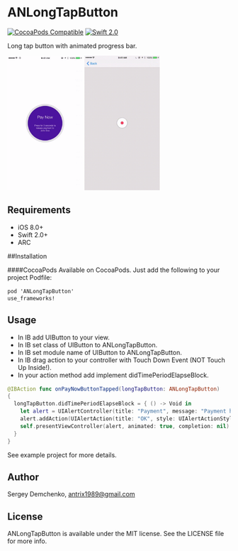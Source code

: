 ANLongTapButton
========================

[![CocoaPods Compatible](https://img.shields.io/cocoapods/v/ANLongTapButton.svg?style=flat)](http://cocoadocs.org/docsets/ANLongTapButton)
[![Swift 2.0](https://img.shields.io/badge/Swift-2.0-orange.svg?style=flat)](https://developer.apple.com/swift/)

Long tap button with animated progress bar.

<img src="Screenshots/example01.gif" width="170">
<img src="Screenshots/example02.gif" width="170">

## Requirements
- iOS 8.0+
- Swift 2.0+
- ARC

##Installation

####CocoaPods
Available on CocoaPods. Just add the following to your project Podfile:
```
pod 'ANLongTapButton'
use_frameworks!
```

## Usage

- In IB add UIButton to your view.
- In IB set class of UIButton to ANLongTapButton.
- In IB set module name of UIButton to ANLongTapButton.
- In IB drag action to your controller with Touch Down Event (NOT Touch Up Inside!).
- In your action method add implement didTimePeriodElapseBlock.

```swift
@IBAction func onPayNowButtonTapped(longTapButton: ANLongTapButton)
{
  longTapButton.didTimePeriodElapseBlock = { () -> Void in
    let alert = UIAlertController(title: "Payment", message: "Payment has been made.", preferredStyle:   UIAlertControllerStyle.Alert)
    alert.addAction(UIAlertAction(title: "OK", style: UIAlertActionStyle.Default, handler: nil))
    self.presentViewController(alert, animated: true, completion: nil)
  }
}

```

See example project for more details.

## Author

Sergey Demchenko, antrix1989@gmail.com

## License

ANLongTapButton is available under the MIT license. See the LICENSE file for more info.
